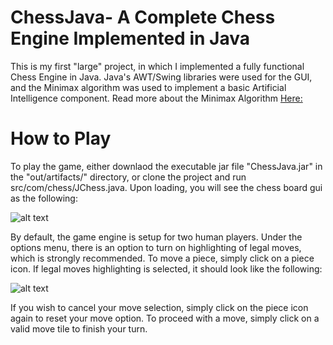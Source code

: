 # ChessJava- A Complete Chess Engine Implemented in Java

This is my first "large" project, in which I implemented a fully functional Chess Engine in Java. Java's AWT/Swing libraries were used
for the GUI, and the Minimax algorithm was used to implement a basic Artificial Intelligence component. 
Read more about the Minimax Algorithm [Here:](https://www.kaggle.com/uciml/red-wine-quality-cortez-et-al-2009)

# How to Play

To play the game, either downlaod the executable jar file "ChessJava.jar" in the "out/artifacts/" directory, or clone the project
and run src/com/chess/JChess.java. Upon loading, you will see the chess board gui as the following:

![alt text](https://github.com/FrankSu1996/ChessJava/tree/master/src/images/start.png)

By default, the game engine is setup for two human players. Under the options menu, there is an option to turn on highlighting of legal moves, which is strongly recommended. To move a piece, simply click on a piece icon. If legal moves highlighting is selected, it should look like the following:

![alt text](https://github.com/FrankSu1996/ChessJava/tree/master/src/images/move.png)

If you wish to cancel your move selection, simply click on the piece icon again to reset your move option. To proceed with a move, simply click on a valid move tile to finish your turn.

